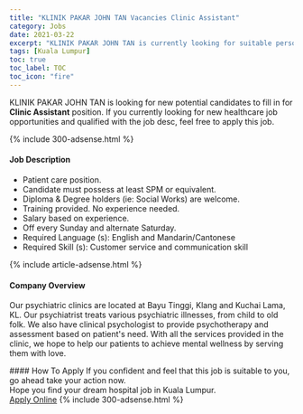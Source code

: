```yaml
---
title: "KLINIK PAKAR JOHN TAN Vacancies Clinic Assistant" 
category: Jobs 
date: 2021-03-22 
excerpt: "KLINIK PAKAR JOHN TAN is currently looking for suitable person to fill in the Clinic Assistant which positioned at Kuala Lumpur" 
tags: [Kuala Lumpur] 
toc: true 
toc_label: TOC 
toc_icon: "fire" 
--- 
```


<p>KLINIK PAKAR JOHN TAN is looking for new potential candidates to fill in for <b>Clinic Assistant</b> position. If you currently looking for new healthcare job opportunities and qualified with the job desc, feel free to apply this job.
</p>{% include 300-adsense.html %} 
<div><div><h4>Job Description</h4></div><div><div><span><div><ul><li>Patient care position.</li><li>Candidate must possess at least SPM or equivalent.</li><li>Diploma &amp; Degree holders (ie: Social Works) are welcome.</li><li>Training provided. No experience needed.</li><li>Salary based on experience.</li><li>Off every Sunday and alternate Saturday.</li><li>Required Language (s): English and Mandarin/Cantonese</li><li>Required Skill (s): Customer service and communication skill</li></ul></div></span></div></div></div> 
{% include article-adsense.html %} 
<div><div><h4>Company Overview</h4></div><div><div><span><div><p>Our psychiatric clinics are located at Bayu Tinggi, Klang and Kuchai Lama, KL. Our psychiatrist treats various psychiatric illnesses, from child to old folk. We also have clinical psychologist to provide psychotherapy and assessment based on patient's need. With all the services provided in the clinic, we hope to help our patients to achieve mental wellness by serving them with love.</p></div></span></div></div></div> 
#### How To Apply 
If you confident and feel that this job is suitable to you, go ahead take your action now. <br/> 
Hope you find your dream hospital job in Kuala Lumpur. <br/> 
<a href="https://www.jobstreet.com.my/en/job/clinic-assistant-4510940?jobId=jobstreet-my-job-4510940" class="btn btn--warning" target="_blank" rel="nofollow noopenner">Apply Online</a> 
{% include 300-adsense.html %} 